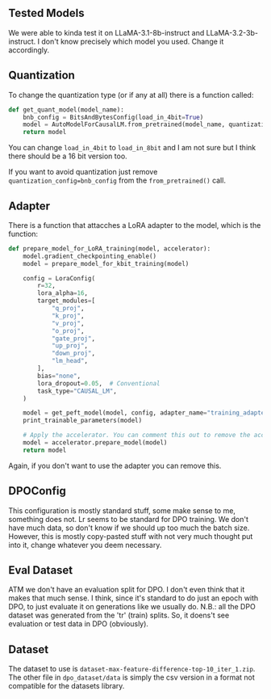## Tested Models
We were able to kinda test it on LLaMA-3.1-8b-instruct and LLaMA-3.2-3b-instruct. 
I don't know precisely which model you used. Change it accordingly. 

## Quantization

To change the quantization type (or if any at all) there is a function called:
```python
def get_quant_model(model_name):
    bnb_config = BitsAndBytesConfig(load_in_4bit=True)
    model = AutoModelForCausalLM.from_pretrained(model_name, quantization_config=bnb_config)
    return model
```
You can change ```load_in_4bit``` to ```load_in_8bit``` and I am not sure but I think there should be a 16 bit version too.

If you want to avoid quantization just remove ```quantization_config=bnb_config``` from the ```from_pretrained()``` call. 

## Adapter

There is a function that attacches a LoRA adapter to the model, which is the function: 
```python
def prepare_model_for_LoRA_training(model, accelerator):
    model.gradient_checkpointing_enable()
    model = prepare_model_for_kbit_training(model)

    config = LoraConfig(
        r=32,
        lora_alpha=16,
        target_modules=[
            "q_proj",
            "k_proj",
            "v_proj",
            "o_proj",
            "gate_proj",
            "up_proj",
            "down_proj",
            "lm_head",
        ],
        bias="none",
        lora_dropout=0.05,  # Conventional
        task_type="CAUSAL_LM",
    )

    model = get_peft_model(model, config, adapter_name="training_adapter")
    print_trainable_parameters(model)

    # Apply the accelerator. You can comment this out to remove the accelerator.
    model = accelerator.prepare_model(model)
    return model
```

Again, if you don't want to use the adapter you can remove this. 

## DPOConfig

This configuration is mostly standard stuff, some make sense to me, something does not. Lr seems to be standard for DPO training. We don't have much data, so don't know if we should up too much the batch size. However, this is mostly copy-pasted stuff with not very much thought put into it, change whatever you deem necessary.

## Eval Dataset

ATM we don't have an evaluation split for DPO. I don't even think that it makes that much sense. I think, since it's standard to do just an epoch with DPO, to just evaluate it on generations like we usually do. 
N.B.: all the DPO dataset was generated from the 'tr' (train) splits. So, it doens't see evaluation or test data in DPO (obviously). 

## Dataset

The dataset to use is ```dataset-max-feature-difference-top-10_iter_1.zip```. The other file in ```dpo_dataset/data``` is simply the csv version in a format not compatible for the datasets library. 

